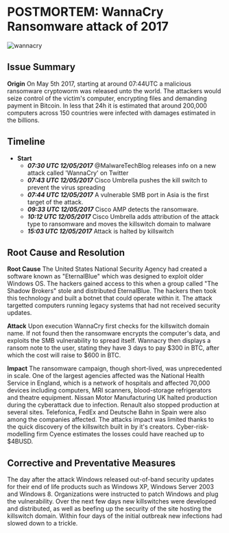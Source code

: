 # POSTMORTEM: WannaCry Ransomware attack of 2017
![wannacry](https://mybroadband.co.za/news/wp-content/uploads/2017/05/WannaCry.jpg)

## Issue Summary
**Origin**
On May 5th 2017, starting at around 07:44UTC a malicious ransomware cryptoworm was released unto the world. The attackers would seize control of the victim's computer, encrypting files and demanding payment in Bitcoin.
In less that 24h it is estimated that around 200,000 computers across 150 countries were infected with damages estimated in the billions.

## Timeline
* **Start** 
	* ***07:30 UTC 12/05/2017*** @MalwareTechBlog releases info on a new attack called 'WannaCry' on Twitter
	* ***07:43 UTC 12/05/2017*** Cisco Umbrella pushes the kill switch to prevent the virus spreading
	* ***07:44 UTC 12/05/2017*** A vulnerable SMB port in Asia is the first target of the attack.
	* ***09:33 UTC 12/05/2017*** Cisco AMP detects the ransomware.
	* ***10:12 UTC 12/05/2017*** Cisco Umbrella adds attribution of the attack type to ransomware and moves the killswitch domain to malware
	* ***15:03 UTC 12/05/2017*** Attack is halted by killswitch


## Root Cause and Resolution

**Root Cause**
The United States National Security Agency had created a software known as "EternalBlue" which was designed to exploit older Windows OS. The hackers gained access to this when a group called "The Shadow Brokers" stole and distributed EternalBlue. The hackers then took this technology and built a botnet that could operate within it. The attack targetted computers running legacy systems that had not received security updates.

**Attack**
Upon execution WannaCry first checks for the killswitch domain name. If not found then the ransomware encrypts the computer's data, and exploits the SMB vulnerability to spread itself.
Wannacry then displays a ransom note to the user, stating they have 3 days to pay $300 in BTC, after which the cost will raise to $600 in BTC.

**Impact**
The ransomware campaign, though short-lived, was unprecedented in scale. One of the largest agencies affected was the National Health Service in England, which is a network of hospitals and affected 70,000 devices including computers, MRI scanners, blood-storage refrigerators and theatre equipment. Nissan Motor Manufacturing UK halted production during the cyberattack due to infection. Renault also stopped production at several sites. Telefonica, FedEx and Deutsche Bahn in Spain were also among the companies affected.
The attacks impact was limited thanks to the quick discovery of the killswitch built in by it's creators. Cyber-risk-modelling firm Cyence estimates the losses could have reached up to $4BUSD.

## Corrective and Preventative Measures
The day after the attack Windows released out-of-band security updates for their end of life products such as Windows XP, Windows Server 2003 and Windows 8.
Organizations were instructed to patch Windows and plug the vulnerability. Over the next few days new killswitches were developed and distributed, as well as beefing up the security of the site hosting the killswitch domain. Within four days of the initial outbreak new infections had slowed down to a trickle.

